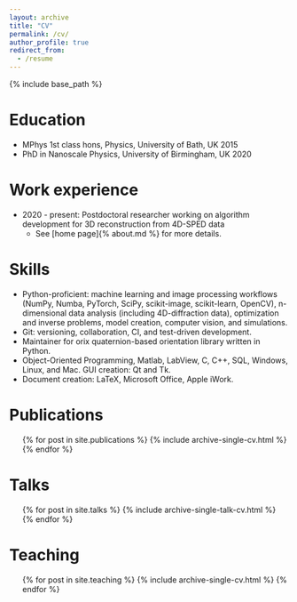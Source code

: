 ```yaml
---
layout: archive
title: "CV"
permalink: /cv/
author_profile: true
redirect_from:
  - /resume
---
```


{% include base_path %}

Education
======
* MPhys 1st class hons, Physics, University of Bath, UK 2015
* PhD in Nanoscale Physics, University of Birmingham, UK 2020

Work experience
======
* 2020 - present: Postdoctoral researcher working on algorithm development for 3D reconstruction from 4D-SPED data
  * See [home page]{% about.md %} for more details.
  
Skills
======
* Python-proficient: machine learning and image processing workflows (NumPy, Numba, PyTorch, SciPy, scikit-image, scikit-learn, OpenCV), n-dimensional data analysis (including 4D-diffraction data), optimization and inverse problems, model creation, computer vision, and simulations.
* Git: versioning, collaboration, CI, and test-driven development.
* Maintainer for orix quaternion-based orientation library written in Python.
* Object-Oriented Programming, Matlab, LabView, C, C++, SQL, Windows, Linux, and Mac. GUI creation: Qt and Tk.
* Document creation: LaTeX, Microsoft Office, Apple iWork.

Publications
======
  <ul>{% for post in site.publications %}
    {% include archive-single-cv.html %}
  {% endfor %}</ul>
  
Talks
======
  <ul>{% for post in site.talks %}
    {% include archive-single-talk-cv.html %}
  {% endfor %}</ul>
  
Teaching
======
  <ul>{% for post in site.teaching %}
    {% include archive-single-cv.html %}
  {% endfor %}</ul>

